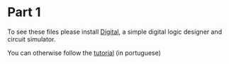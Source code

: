 # Part 1

To see these files please install [Digital](https://github.com/hneemann/Digital), a simple digital logic designer and circuit simulator.

You can otherwise follow the [tutorial](tutorial/intro-digital.pdf) (in portuguese)
